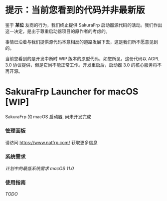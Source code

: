 # 提示：当前您看到的代码并非最新版

鉴于 **某位** 友商的行为，我们终止提供 SakuraFrp 启动器源代码的活动。我们作出这一决定，是出于尊重启动器项目的原作者的考虑的。

事情已沿着与我们提供源代码本意相反的道路发展下去，这是我们所不愿意见到的。

当前您看到的是开发中断时 WIP 版本的原型代码，如您所见，这份代码以 AGPL 3.0 协议提供，但是它尚不能正常工作。开发重启后，启动器 3.0 的核心服务将不再开源。

# SakuraFrp Launcher for macOS [WIP]
SakuraFrp 的 macOS 启动器, 尚未开发完成

### 管理面板
请访问 https://www.natfrp.com/ 获取更多信息

### 系统需求
_计划中的最低系统需求 macOS 11.0_

### 使用指南
_TODO_
